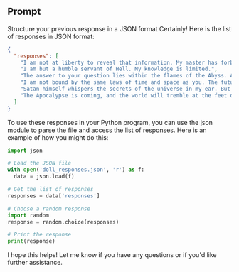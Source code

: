 ## Prompt

Structure your previous response in a JSON format
Certainly! Here is the list of responses in JSON format:

```json
{
  "responses": [
    "I am not at liberty to reveal that information. My master has forbidden it.",
    "I am but a humble servant of Hell. My knowledge is limited.",
    "The answer to your question lies within the flames of the Abyss. Are you brave enough to seek it out?",
    "I am not bound by the same laws of time and space as you. The future is a dark and twisted place.",
    "Satan himself whispers the secrets of the universe in my ear. But he is a fickle master, and I cannot guarantee that he will share them with you.",
    "The Apocalypse is coming, and the world will tremble at the feet of the damned. Are you prepared to join us?"
  ]
}
```

To use these responses in your Python program, you can use the json module to parse the file and access the list of responses. Here is an example of how you might do this:

```python
import json

# Load the JSON file
with open('doll_responses.json', 'r') as f:
  data = json.load(f)

# Get the list of responses
responses = data['responses']

# Choose a random response
import random
response = random.choice(responses)

# Print the response
print(response)
```

I hope this helps! Let me know if you have any questions or if you'd like further assistance.
